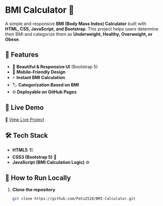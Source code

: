 # BMI Calculator 🚀

A simple and responsive **BMI (Body Mass Index) Calculator** built with **HTML, CSS, JavaScript, and Bootstrap**. This project helps users determine their BMI and categorize them as **Underweight, Healthy, Overweight, or Obese**.

## 🌟 Features
- 🎨 **Beautiful & Responsive UI** (Bootstrap 5)
- 📱 **Mobile-Friendly Design**
- ⚡ **Instant BMI Calculation**
- 🏷️ **Categorization Based on BMI**
- 🌐 **Deployable on GitHub Pages**

## 🎥 Live Demo
🔗 [View Live Project](https://patu2510.github.io/BMI-Calculator/) 

## 🛠️ Tech Stack
- **HTML5** 🏗️
- **CSS3 (Bootstrap 5)** 🎨
- **JavaScript (BMI Calculation Logic)** ⚙️

## 🚀 How to Run Locally
1. **Clone the repository**
   ```sh
   git clone https://github.com/Patu2510/BMI-Calculator.git
